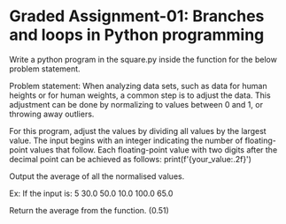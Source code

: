 # Graded Assignment-01: Branches and loops in Python programming

Write a python program in the square.py inside the function for the below problem statement. 

Problem statement: When analyzing data sets, such as data for human heights or for human weights, a common step is to adjust the data. This adjustment can be done by normalizing to values between 0 and 1, or throwing away outliers.

For this program, adjust the values by dividing all values by the largest value. The input begins with an integer indicating the number of floating-point values that follow. Each floating-point value with two digits after the decimal point can be achieved as follows:
print(f'{your_value:.2f}')

Output the average of all the normalised values.

Ex: If the input is: 5
30.0
50.0
10.0
100.0
65.0


Return the average from the function. (0.51)





